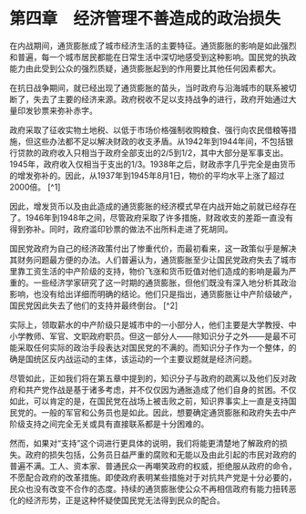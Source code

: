    

# 第四章　经济管理不善造成的政治损失

在内战期间，通货膨胀成了城市经济生活的主要特征。通货膨胀的影响是如此强烈和普遍，每一个城市居民都能在日常生活中深切地感受到这种影响。国民党的执政能力由此受到公众的强烈质疑，通货膨胀起到的作用要比其他任何因素都大。

在抗日战争期间，就已经出现了通货膨胀的苗头，当时政府与沿海城市的联系被切断了，失去了主要的经济来源。政府税收不足以支持战争的进行，政府开始通过大量印发钞票来弥补赤字。

政府采取了征收实物土地税、以低于市场价格强制收购粮食、强行向农民借粮等措施，但这些办法都不足以解决财政的收支矛盾。从1942年到1944年间，不包括银行贷款的政府收入只相当于政府全部支出的2/5到1/2，其中大部分是军事支出。1945年，政府收入仅相当于支出的1/3。1938年之后，财政赤字几乎完全是由货币的增发弥补的。因此，从1937年到1945年8月1日，物价的平均水平上涨了超过2000倍。 [^1]

因此，增发货币以及由此造成的通货膨胀的经济模式早在内战开始之前就已经存在了。1946年到1948年之间，尽管政府采取了许多措施，财政收支的差距一直没有得到弥补。同时，政府滥印钞票的做法不出所料走进了死胡同。

国民党政府为自己的经济政策付出了惨重代价，而最初看来，这一政策似乎是解决其财务问题最方便的办法。人们普遍认为，通货膨胀至少让国民党政府失去了城市里靠工资生活的中产阶级的支持，物价飞涨和货币贬值对他们造成的影响是最为严重的。一些经济学家研究了这一时期的通货膨胀，但他们既没有深入地分析其政治影响，也没有给出详细而明确的结论。他们只是指出，通货膨胀让中产阶级破产，国民党因此失去了他们的支持并最终倒台。 [^2]

实际上，领取薪水的中产阶级只是城市中的一小部分人，他们主要是大学教授、中小学教师、军官、文职政府职员。但这一部分人——除知识分子之外——是最不可能采取任何实际的政治手段表达对国民党的不满的。而知识分子作为一个整体，的确是国统区反内战运动的主体，该运动的一个主要议题就是经济问题。

尽管如此，正如我们将在第五章中提到的，知识分子与政府的疏离以及他们反对政府和共产党作战是基于诸多考虑，并不仅仅因为通胀造成了他们自身的贫困。不仅如此，可以肯定的是，在国民党在战场上被击败之前，知识界事实上一直是支持国民党的。一般的军官和公务员也是如此。因此，想要确定通货膨胀和政府失去中产阶级支持之间完全无关或具有直接联系都是十分困难的。

然而，如果对“支持”这个词进行更具体的说明，我们将能更清楚地了解政府的损失。政府的损失包括，公务员日益严重的腐败和无能以及由此引起的市民对政府的普遍不满。工人、资本家、普通民众一再嘲笑政府的权威，拒绝服从政府的命令，不愿配合政府的改革措施。即使政府表明某些措施对于对抗共产党是十分必要的，民众也没有改变不合作的态度。持续的通货膨胀使公众不再相信政府有能力扭转恶化的经济形势，正是这种怀疑使国民党无法得到民众的配合。